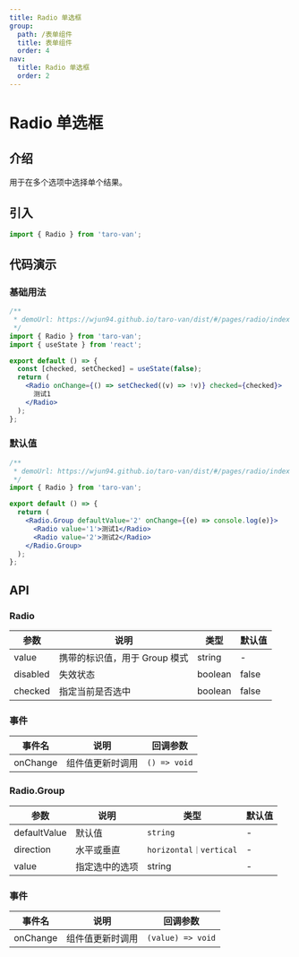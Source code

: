 ```yaml
---
title: Radio 单选框
group:
  path: /表单组件
  title: 表单组件
  order: 4
nav:
  title: Radio 单选框
  order: 2
---
```


# Radio 单选框

## 介绍

用于在多个选项中选择单个结果。

## 引入

```jsx | pure
import { Radio } from 'taro-van';
```

## 代码演示

### 基础用法

```jsx | iframe
/**
 * demoUrl: https://wjun94.github.io/taro-van/dist/#/pages/radio/index
 */
import { Radio } from 'taro-van';
import { useState } from 'react';

export default () => {
  const [checked, setChecked] = useState(false);
  return (
    <Radio onChange={() => setChecked((v) => !v)} checked={checked}>
      测试1
    </Radio>
  );
};
```

### 默认值

```jsx | iframe
/**
 * demoUrl: https://wjun94.github.io/taro-van/dist/#/pages/radio/index
 */
import { Radio } from 'taro-van';

export default () => {
  return (
    <Radio.Group defaultValue='2' onChange={(e) => console.log(e)}>
      <Radio value='1'>测试1</Radio>
      <Radio value='2'>测试2</Radio>
    </Radio.Group>
  );
};
```

## API

### Radio

| 参数     | 说明                          | 类型    | 默认值 |
| -------- | ----------------------------- | ------- | ------ |
| value    | 携带的标识值，用于 Group 模式 | string  | -      |
| disabled | 失效状态                      | boolean | false  |
| checked  | 指定当前是否选中              | boolean | false  |

### 事件

| 事件名   | 说明             | 回调参数          |
| -------- | ---------------- | ----------------- |
| onChange | 组件值更新时调用 | `() => void` |

### Radio.Group

| 参数         | 说明           | 类型                   | 默认值 |
| ------------ | -------------- | ---------------------- | ------ |
| defaultValue | 默认值         | `string`               | -      |
| direction    | 水平或垂直     | `horizontal｜vertical` | -      |
| value        | 指定选中的选项 | string                 | -      |

### 事件

| 事件名   | 说明             | 回调参数          |
| -------- | ---------------- | ----------------- |
| onChange | 组件值更新时调用 | `(value) => void` |
